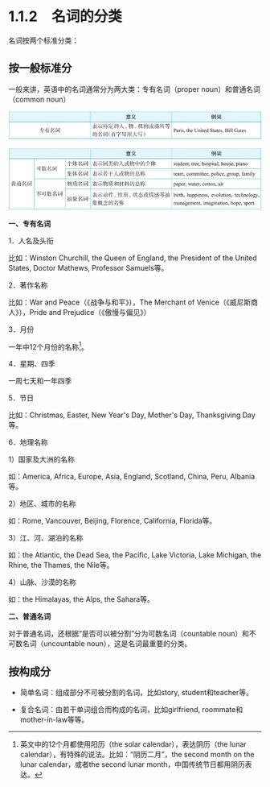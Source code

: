 # 1.1.2　名词的分类

名词按两个标准分类：

## 按一般标准分

一般来讲，英语中的名词通常分为两大类：专有名词（proper noun）和普通名词（common noun）

![image-20190823153842672](assets/subsection2/image-20190823153842672.png)

![image-20190823153850367](assets/subsection2/image-20190823153850367.png)

**一、专有名词**

1．人名及头衔

比如：Winston Churchill, the Queen of England, the President of the United States, Doctor Mathews, Professor Samuels等。

2．著作名称

比如：War and Peace（《战争与和平》），The Merchant of Venice（《威尼斯商人》），Pride and Prejudice（《傲慢与偏见》）

3．月份

一年中12个月份的名称[^1]。

4．星期、四季

一周七天和一年四季

5．节日

比如：Christmas, Easter, New Year's Day, Mother's Day, Thanksgiving Day等。

6．地理名称

1）国家及大洲的名称

如：America, Africa, Europe, Asia, England, Scotland, China, Peru, Albania等。

2）地区、城市的名称

如：Rome, Vancouver, Beijing, Florence, California, Florida等。

3）江、河、湖泊的名称

如：the Atlantic, the Dead Sea, the Pacific, Lake Victoria, Lake Michigan, the Rhine, the Thames, the Nile等。

4）山脉、沙漠的名称

如：the Himalayas, the Alps, the Sahara等。

**二、普通名词**

对于普通名词，还根据“是否可以被分割”分为可数名词（countable noun）和不可数名词（uncountable noun），这是名词最重要的分类。

## 按构成分

- 简单名词：组成部分不可被分割的名词，比如story, student和teacher等。

- 复合名词：由若干单词组合而构成的名词，比如girlfriend, roommate和mother-in-law等等。

[^1]: 英文中的12个月都使用阳历（the solar calendar），表达阴历（the lunar calendar），有特殊的说法。比如：“阴历二月”，the second month on the lunar calendar，或者the second lunar month，中国传统节日都用阴历表达。